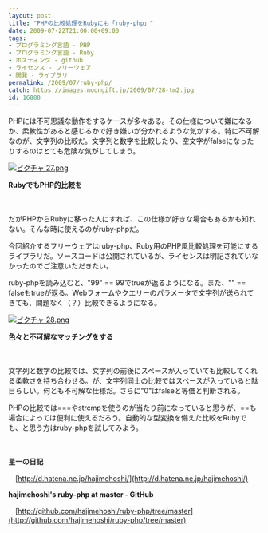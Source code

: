 ```yaml
---
layout: post
title: "PHPの比較処理をRubyにも「ruby-php」"
date: 2009-07-22T21:00:00+09:00
tags: 
- プログラミング言語 - PHP
- プログラミング言語 - Ruby
- ホスティング - github
- ライセンス - フリーウェア
- 開発 - ライブラリ
permalink: /2009/07/ruby-php/
catch: https://images.moongift.jp/2009/07/28-tm2.jpg
id: 16888
---
```

PHPには不可思議な動作をするケースが多々ある。その仕様について嫌になるか、柔軟性があると感じるかで好き嫌いが分かれるような気がする。特に不可解なのが、文字列の比較だ。文字列と数字を比較したり、空文字がfalseになったりするのはとても危険な気がしてしまう。

  

[![ピクチャ 27.png](https://images.moongift.jp/2009/07/27-tm3.jpg)](https://images.moongift.jp/2009/07/273.png)  
  
**RubyでもPHP的比較を**

  

　

  

だがPHPからRubyに移った人にすれば、この仕様が好きな場合もあるかも知れない。そんな時に使えるのがruby-phpだ。

  

今回紹介するフリーウェアはruby-php、Ruby用のPHP風比較処理を可能にするライブラリだ。ソースコードは公開されているが、ライセンスは明記されていなかったのでご注意いただきたい。

  
<!--more-->

ruby-phpを読み込むと、"99" == 99でtrueが返るようになる。また、"" == falseもtrueが返る。Webフォームやクエリーのパラメータで文字列が送られてきても、問題なく（？）比較できるようになる。

  

[![ピクチャ 28.png](https://images.moongift.jp/2009/07/28-tm2.jpg)](https://images.moongift.jp/2009/07/282.png)  
  
**色々と不可解なマッチングをする**

  

　

  

文字列と数字の比較では、文字列の前後にスペースが入っていても比較してくれる柔軟さを持ち合わせる。が、文字列同士の比較ではスペースが入っていると駄目らしい。何とも不可解な仕様だ。さらに"0"はfalseと等価と判断される。

  

PHPの比較では===やstrcmpを使うのが当たり前になっていると思うが、==も場合によっては便利に使えるだろう。自動的な型変換を備えた比較をRubyでも、と思う方はruby-phpを試してみよう。

  

　

  

**星一の日記**  
  
　[http://d.hatena.ne.jp/hajimehoshi/](http://d.hatena.ne.jp/hajimehoshi/)

  

**hajimehoshi's ruby-php at master - GitHub**  
  
　[http://github.com/hajimehoshi/ruby-php/tree/master](http://github.com/hajimehoshi/ruby-php/tree/master)

  
